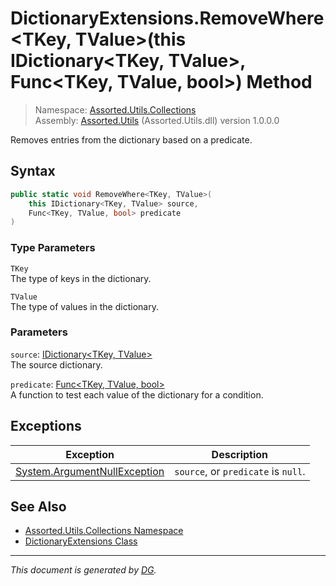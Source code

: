 ﻿# DictionaryExtensions.RemoveWhere\<TKey, TValue>(this IDictionary\<TKey, TValue>, Func\<TKey, TValue, bool>) Method

> Namespace: [Assorted.Utils.Collections](index.md#assortedutilscollections-namespace)\
> Assembly: [Assorted.Utils](index.md) (Assorted.Utils.dll) version 1.0.0.0

Removes entries from the dictionary based on a predicate.

## Syntax

```csharp
public static void RemoveWhere<TKey, TValue>(
    this IDictionary<TKey, TValue> source, 
    Func<TKey, TValue, bool> predicate
)
```

### Type Parameters

`TKey`\
The type of keys in the dictionary.

`TValue`\
The type of values in the dictionary.

### Parameters

`source`: [IDictionary\<TKey, TValue>](https://docs.microsoft.com/en-us/dotnet/api/system.collections.generic.idictionary-2)\
The source dictionary.

`predicate`: [Func\<TKey, TValue, bool>](https://docs.microsoft.com/en-us/dotnet/api/system.func-3)\
A function to test each value of the dictionary for a condition.

## Exceptions

Exception | Description
--- | ---
[System.ArgumentNullException](https://docs.microsoft.com/en-us/dotnet/api/system.argumentnullexception) | `source`, or `predicate` is `null`.

## See Also

- [Assorted.Utils.Collections Namespace](index.md#assortedutilscollections-namespace)
- [DictionaryExtensions Class](Assorted.Utils.Collections.DictionaryExtensions.md)

---

_This document is generated by [DG](https://github.com/Khojasteh/dg)._
